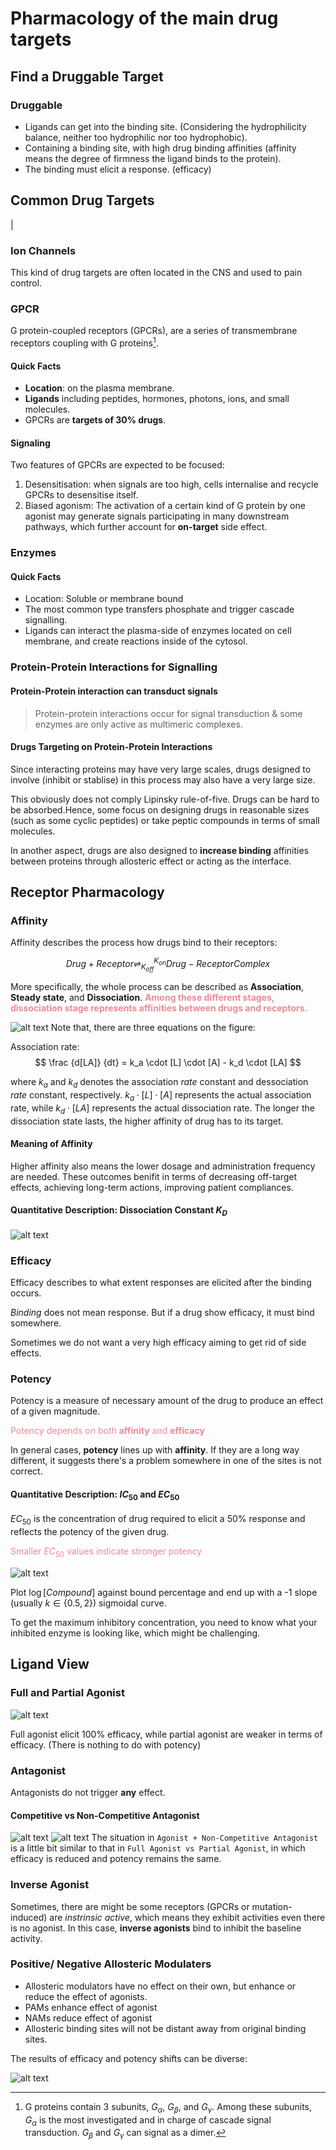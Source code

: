 # Pharmacology of the main drug targets

## Find a Druggable Target

### Druggable

- Ligands can get into the binding site. (Considering the hydrophilicity balance, neither too hydrophilic nor too hydrophobic).
- Containing a binding site, with high drug binding affinities (affinity means the degree of firmness the ligand binds to the protein).
- The binding must elicit a response. (efficacy)

## Common Drug Targets

|

### **Ion Channels**

This kind of drug targets are often located in the CNS and used to pain control.

### **GPCR**

G protein-coupled receptors (GPCRs), are a series of transmembrane receptors coupling with G proteins[^1].

#### Quick Facts

- **Location**: on the plasma membrane.
- **Ligands** including peptides, hormones, photons, ions, and small molecules.
- GPCRs are **targets of 30% drugs**.

#### Signaling

Two features of GPCRs are expected to be focused:

1. Desensitisation: when signals are too high, cells internalise and recycle GPCRs to desensitise itself.
2. Biased agonism: The activation of a certain kind of G protein by one agonist may generate signals participating in many downstream pathways, which further account for **on-target** side effect. 

### **Enzymes**

#### Quick Facts

- Location: Soluble or membrane bound
- The most common type transfers phosphate and trigger cascade signalling.
- Ligands can interact the plasma-side of enzymes located on cell membrane, and create reactions inside of the cytosol.

### **Protein-Protein Interactions for Signalling**

#### Protein-Protein interaction can transduct signals

>Protein-protein interactions occur for signal transduction & some enzymes are only active as multimeric complexes.

#### Drugs Targeting on Protein-Protein Interactions

Since interacting proteins may have  very large scales, drugs designed to involve (inhibit or stablise) in this process may also have a very large size.

This obviously does not comply Lipinsky rule-of-five. Drugs can be hard to be absorbed.Hence,  some focus on designing drugs in reasonable sizes (such as some cyclic peptides) or take peptic compounds in terms of small molecules.

In another aspect, drugs are also designed to **increase binding** affinities between proteins through allosteric effect or acting as the interface.

## **Receptor Pharmacology**

### Affinity

Affinity describes the process how drugs bind to their receptors:

$$
Drug + Receptor \rightleftharpoons_{K_{off}}^{K_{on}} Drug-Receptor Complex
$$

More specifically, the whole process can be described as **Association**, **Steady state**, and **Dissociation**. <b><font color="#EC8A99">Among these different stages, dissociation stage represents affinities between drugs and receptors.</font></b>

![alt text](image.png)
Note that, there are three equations on the figure:

Association rate:
$$
\frac {d[LA]} {dt} = k_a \cdot [L] \cdot [A] - k_d \cdot [LA]
$$

where $k_a$ and $k_d$ denotes the association *rate* constant and dessociation *rate* constant, respectively. $k_a \cdot [L] \cdot [A]$ represents the actual association rate, while $k_d \cdot [LA]$ represents the actual dissociation rate.
The longer the dissociation state lasts, the higher affinity of drug has to its target.

#### Meaning of Affinity

Higher affinity also means the lower dosage and administration frequency are needed. These outcomes benifit in terms of decreasing off-target effects, achieving long-term actions, improving patient compliances.

#### Quantitative Description: Dissociation Constant $K_D$

![alt text](image-1.png)

### Efficacy

Efficacy describes to what extent responses are elicited after the binding occurs.

*Binding* does not mean response. But if a drug show efficacy, it must bind somewhere.

Sometimes we do not want a very high efficacy aiming to get rid of side effects.

### Potency

Potency is a measure of necessary amount of the drug to produce an effect of a given magnitude.

<font color = "#EC8A99"> Potency depends on both <b>affinity</b> and <b>efficacy</b></font>

In general cases, **potency** lines up with **affinity**. If they are a long way different, it suggests there's a problem somewhere in one of the sites is not correct.

#### Quantitative Description: $IC_{50}$ and $EC_{50}$

$EC_{50}$ is the concentration of drug required to elicit a 50% response and reflects the potency of the given drug.

<font color = "#EC8A99"> Smaller $EC_{50}$ values indicate stronger potency</font>

![alt text](image-2.png)

Plot $\log[Compound]$ against bound percentage and end up with a -1 slope (usually $k \in \{0.5, 2\}$) sigmoidal curve.

To get the maximum inhibitory concentration, you need to know what your inhibited enzyme is looking like, which might be challenging.

## **Ligand View**

### **Full and Partial Agonist**

![alt text](<Full vs Partial Agonist.png>)

Full agonist elicit 100% efficacy, while partial agonist are weaker in terms of efficacy. (There is nothing to do with potency)

### **Antagonist**

Antagonists do not trigger **any** effect.

#### Competitive vs Non-Competitive Antagonist

![alt text](<Competitive Antagonist-1.png>)
![alt text](<Non-Competitive Antagonist-1.png>)
The situation in `Agonist + Non-Competitive Antagonist` is a little bit similar to that in `Full Agonist vs Partial Agonist`, in which efficacy is reduced and potency remains the same.

### **Inverse Agonist**

Sometimes, there are might be some receptors (GPCRs or mutation-induced) are *instrinsic active*, which means they exhibit activities even there is no agonist. In this case, **inverse agonists** bind to inhibit the baseline activity.

### **Positive/ Negative Allosteric Modulaters**

- Allosteric modulators have no effect on their own, but enhance or reduce the effect of agonists.
- PAMs enhance effect of agonist
- NAMs reduce effect of agonist
- Allosteric binding sites will not be distant away from original binding sites.

The results of efficacy and potency shifts can be diverse:

![alt text](image-3.png)

[^1]: G proteins contain 3 subunits, $G_\alpha$, $G_\beta$, and $G_\gamma$. Among these subunits, $G_\alpha$ is the most investigated and in charge of cascade signal transduction. $G_\beta$ and $G_\gamma$ can signal as a dimer.
